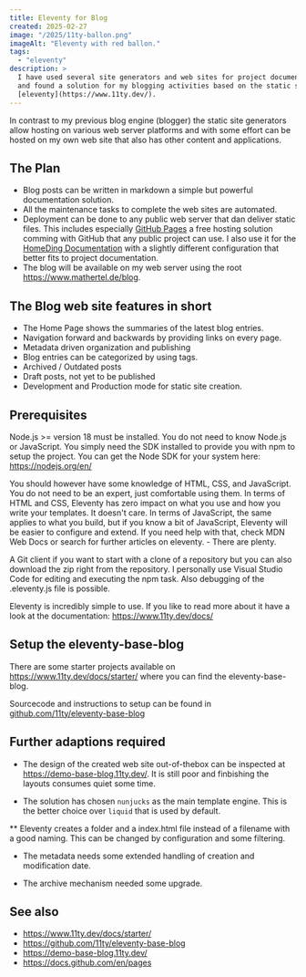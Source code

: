 ```yaml
---
title: Eleventy for Blog
created: 2025-02-27
image: "/2025/11ty-ballon.png"
imageAlt: "Eleventy with red ballon."
tags:
  - "eleventy"
description: >  
  I have used several site generators and web sites for project documentation during the past years
  and found a solution for my blogging activities based on the static site generator
  [eleventy](https://www.11ty.dev/).
---
```


In contrast to my previous blog engine (blogger) the static site generators allow hosting on various web server platforms and
with some effort can be hosted on my own web site that also has other content and applications.

## The Plan

* Blog posts can be written in markdown a simple but powerful documentation solution.
* All the maintenance tasks to complete the web sites are automated.
* Deployment can be done to any public web server that dan deliver static files.  This includes especially
  [GitHub Pages](https://docs.github.com/en/pages) a free hosting solution comming with GitHub that any public project
  can use.  I also use it for the [HomeDing Documentation](https://homeding.github.io/) with a slightly different
  configuration that better fits to project documentation.
* The blog will be available on my web server using the root <https://www.mathertel.de/blog>.

## The Blog web site features in short

* The Home Page shows the summaries of the latest blog entries.
* Navigation forward and backwards by providing links on every page.
* Metadata driven organization and publishing
* Blog entries can be categorized by using tags.
* Archived / Outdated posts
* Draft posts, not yet to be published
* Development and Production mode for static site creation.


## Prerequisites

Node.js >= version 18 must be installed.  You do not need to know Node.js or JavaScript.  You simply need the SDK
installed to provide you with npm to setup the project.  You can get the Node SDK for your system here:
<https://nodejs.org/en/>

You should however have some knowledge of HTML, CSS, and JavaScript.  You do not need to be an expert, just comfortable
using them.  In terms of HTML and CSS, Eleventy has zero impact on what you use and how you write your templates.  It
doesn't care.  In terms of JavaScript, the same applies to what you build, but if you know a bit of JavaScript, Eleventy
will be easier to configure and extend.  If you need help with that, check MDN Web Docs or search for further articles
on eleventy.  - There are plenty.

A Git client if you want to start with a clone of a repository but you can also download the zip right from the repository.
I personally use Visual Studio Code for editing and executing the npm task. Also debugging of the .eleventy.js file is possible.

<!-- The complete solution is available on GitHub at <https://github.com/mathertel/blog-template>. -->

Eleventy is incredibly simple to use.  If you like to read more about it have a look at the documentation: <https://www.11ty.dev/docs/>


## Setup the eleventy-base-blog

There are some starter projects available on <https://www.11ty.dev/docs/starter/> where you can find the eleventy-base-blog.

Sourcecode and instructions to setup can be found in [github.com/11ty/eleventy-base-blog](https://github.com/11ty/eleventy-base-blog)


## Further adaptions required

* The design of the created web site out-of-thebox can be inspected at <https://demo-base-blog.11ty.dev/>.  It is still
  poor and finbishing the layouts consumes quiet some time.

* The solution has chosen `nunjucks` as the main template engine. This is the better choice over `liquid` that is used by default.

** Eleventy creates a folder and a index.html file instead of a filename with a good naming. This can be changed by configuration and some filtering.

* The metadata needs some extended handling of creation and modification date.

* The archive mechanism needed some upgrade.


## See also

* <https://www.11ty.dev/docs/starter/>
* <https://github.com/11ty/eleventy-base-blog>
* <https://demo-base-blog.11ty.dev/>
* <https://docs.github.com/en/pages>
